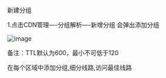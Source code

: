 新建分组

1.点击CDN管理—-分组解析—-新增分组 会弹出添加分组

![image](https://user-images.githubusercontent.com/90588289/133739863-d5ef79ae-59f3-443d-88c0-fc1c0abcee3b.png)

备注：TTL默认为600，最小不可低于120

在每个区域中添加分组,细分线路,访问最佳线路
